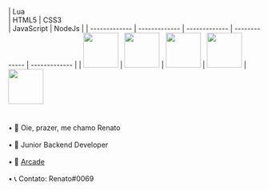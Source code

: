 | Lua  
| HTML5 
| CSS3  
| JavaScript 
| NodeJs |
| ------------- 
| ------------- 
| ------------- 
| ------------- 
| ------------- |
| <img src="https://upload.wikimedia.org/wikipedia/commons/thumb/c/cf/Lua-Logo.svg/1200px-Lua-Logo.svg.png" width="70vw" height="70vh"> 
| <img src="https://logodownload.org/wp-content/uploads/2016/10/html5-logo-10.png" width="70vw" height="70vh"> 
| <img src="https://cdn.345tool.com/public/logos/css-formatter-logo.png" width="70vw" height="70vh"> 
| <img src="https://upload.wikimedia.org/wikipedia/commons/thumb/9/99/Unofficial_JavaScript_logo_2.svg/480px-Unofficial_JavaScript_logo_2.svg.png" width="70vw" height="70vh"> 
| <img src="https://hazelcast.com/wp-content/uploads/2021/12/node2.png" width="70vw" height="70vh">

#

• 🚀 Oie, prazer, me chamo Renato<br><br>
• 📌 Junior Backend Developer<br><br>
• 💖 [Arcade](https://discord.gg/jw5rRq9qSB)<br><br>
• 📞 Contato: Renato#0069<br><br>
